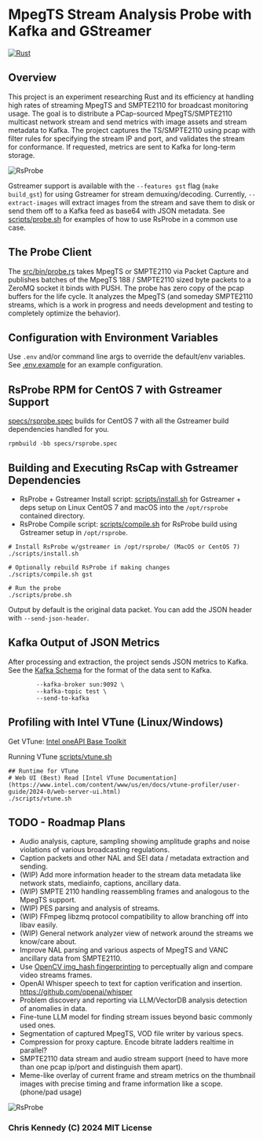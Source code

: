 # MpegTS Stream Analysis Probe with Kafka and GStreamer

[![Rust](https://github.com/groovybits/rscap/actions/workflows/rust.yml/badge.svg?branch=main)](https://github.com/groovybits/rscap/actions/workflows/rust.yml)

## Overview

This project is an experiment researching Rust and its efficiency at handling high rates of streaming MpegTS and SMPTE2110 for broadcast monitoring usage. The goal is to distribute a PCap-sourced MpegTS/SMPTE2110 multicast network stream and send metrics with image assets and stream metadata to Kafka. The project captures the TS/SMPTE2110 using pcap with filter rules for specifying the stream IP and port, and validates the stream for conformance. If requested, metrics are sent to Kafka for long-term storage.

![RsProbe](https://storage.googleapis.com/groovybits/images/rscap/rscap.webp)

Gstreamer support is available with the `--features gst` flag (`make build_gst`) for using Gstreamer for stream demuxing/decoding. Currently, `--extract-images` will extract images from the stream and save them to disk or send them off to a Kafka feed as base64 with JSON metadata. See [scripts/probe.sh](scripts/probe.sh) for examples of how to use RsProbe in a common use case.

## The Probe Client

The [src/bin/probe.rs](src/bin/probe.rs) takes MpegTS or SMPTE2110 via Packet Capture and publishes batches of the MpegTS 188 / SMPTE2110 sized byte packets to a ZeroMQ socket it binds with PUSH. The probe has zero copy of the pcap buffers for the life cycle. It analyzes the MpegTS (and someday SMPTE2110 streams, which is a work in progress and needs development and testing to completely optimize the behavior).

## Configuration with Environment Variables

Use `.env` and/or command line args to override the default/env variables. See [.env.example](.env.example) for an example configuration.

## RsProbe RPM for CentOS 7 with Gstreamer Support

[specs/rsprobe.spec](specs/rsprobe.spec) builds for CentOS 7 with all the Gstreamer build dependencies handled for you.

```
rpmbuild -bb specs/rsprobe.spec
```

## Building and Executing RsCap with Gstreamer Dependencies

- RsProbe + Gstreamer Install script: [scripts/install.sh](scripts/install.sh) for Gstreamer + deps setup on Linux CentOS 7 and macOS into the `/opt/rsprobe` contained directory.
- RsProbe Compile script: [scripts/compile.sh](scripts/compile.sh) for RsProbe build using Gstreamer setup in `/opt/rsprobe`.

```text
# Install RsProbe w/gstreamer in /opt/rsprobe/ (MacOS or CentOS 7)
./scripts/install.sh

# Optionally rebuild RsProbe if making changes
./scripts/compile.sh gst

# Run the probe
./scripts/probe.sh
```

Output by default is the original data packet. You can add the JSON header with `--send-json-header`.

## Kafka Output of JSON Metrics

After processing and extraction, the project sends JSON metrics to Kafka. See the [Kafka Schema](test_data/kafka.json) for the format of the data sent to Kafka.

```text
        --kafka-broker sun:9092 \
        --kafka-topic test \
        --send-to-kafka
```

## Profiling with Intel VTune (Linux/Windows)

Get VTune: [Intel oneAPI Base Toolkit](https://software.intel.com/content/www/us/en/develop/tools/oneapi/base-toolkit/download.html)

Running VTune [scripts/vtune.sh](scripts/vtune.sh)

```text
## Runtime for VTune
# Web UI (Best) Read [Intel VTune Documentation](https://www.intel.com/content/www/us/en/docs/vtune-profiler/user-guide/2024-0/web-server-ui.html)
./scripts/vtune.sh
```

## TODO - Roadmap Plans

- Audio analysis, capture, sampling showing amplitude graphs and noise violations of various broadcasting regulations.
- Caption packets and other NAL and SEI data / metadata extraction and sending.
- (WIP) Add more information header to the stream data metadata like network stats, mediainfo, captions, ancillary data.
- (WIP) SMPTE 2110 handling reassembling frames and analogous to the MpegTS support.
- (WIP) PES parsing and analysis of streams.
- (WIP) FFmpeg libzmq protocol compatibility to allow branching off into libav easily.
- (WIP) General network analyzer view of network around the streams we know/care about.
- Improve NAL parsing and various aspects of MpegTS and VANC ancillary data from SMPTE2110.
- Use [OpenCV img_hash fingerprinting](https://docs.opencv.org/3.4/d4/d93/group__img__hash.html#ga5eeee1e27bc45caffe3b529ab42568e3) to perceptually align and compare video streams frames.
- OpenAI Whisper speech to text for caption verification and insertion. <https://github.com/openai/whisper>
- Problem discovery and reporting via LLM/VectorDB analysis detection of anomalies in data.
- Fine-tune LLM model for finding stream issues beyond basic commonly used ones.
- Segmentation of captured MpegTS, VOD file writer by various specs.
- Compression for proxy capture. Encode bitrate ladders realtime in parallel?
- SMPTE2110 data stream and audio stream support (need to have more than one pcap ip/port and distinguish them apart).
- Meme-like overlay of current frame and stream metrics on the thumbnail images with precise timing and frame information like a scope. (phone/pad usage)

![RsProbe](https://storage.googleapis.com/groovybits/images/rscap/rscap_circuit.webp)

### Chris Kennedy (C) 2024 MIT License
